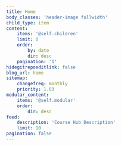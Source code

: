 ```yaml
---
title: Home
body_classes: 'header-image fullwidth'
child_type: item
content:
    items: '@self.children'
    limit: 0
    order:
        by: date
        dir: desc
    pagination: '1'
hidegitrepoeditlink: false
blog_url: home
sitemap:
    changefreq: monthly
    priority: 1.03
modular_content:
    items: '@self.modular'
    order:
        dir: desc
feed:
    description: 'Course Hub Description'
    limit: 10
pagination: false
---
```


